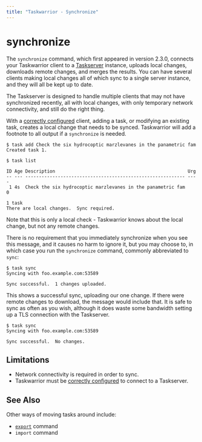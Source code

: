 ```yaml
---
title: "Taskwarrior - Synchronize"
---
```


# synchronize

The `synchronize` command, which first appeared in version 2.3.0, connects your Taskwarrior client to a [Taskserver](/docs/#taskd) instance, uploads local changes, downloads remote changes, and merges the results.
You can have several clients making local changes all of which sync to a single server instance, and they will all be kept up to date.

The Taskserver is designed to handle multiple clients that may not have synchronized recently, all with local changes, with only temporary network connectivity, and still do the right thing.

With a [correctly configured](/docs/taskserver/taskwarrior) client, adding a task, or modifying an existing task, creates a local change that needs to be synced.
Taskwarrior will add a footnote to all output if a `synchronize` is needed.

```
$ task add Check the six hydrocoptic marzlevanes in the panametric fam
Created task 1.

$ task list

ID Age Description                                                 Urg
-- --- ----------------------------------------------------------- ----
 1 4s  Check the six hydrocoptic marzlevanes in the panametric fam    0

1 task
There are local changes.  Sync required.
```

Note that this is only a local check - Taskwarrior knows about the local change, but not any remote changes.

There is no requirement that you immediately synchronize when you see this message, and it causes no harm to ignore it, but you may choose to, in which case you run the `synchronize` command, commonly abbreviated to `sync`:

```
$ task sync
Syncing with foo.example.com:53589

Sync successful.  1 changes uploaded.
```

This shows a successful sync, uploading our one change.
If there were remote changes to download, the message would include that.
It is safe to sync as often as you wish, although it does waste some bandwidth setting up a TLS connection with the Taskserver.

```
$ task sync
Syncing with foo.example.com:53589

Sync successful.  No changes.
```

## Limitations

- Network connectivity is required in order to sync.
- Taskwarrior must be [correctly configured](/docs/taskserver/taskwarrior) to connect to a Taskserver.

## See Also

Other ways of moving tasks around include:

- [`export`](/docs/commands/export) command
- `import` command
